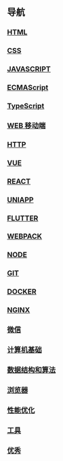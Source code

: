 ## 导航

### [HTML](/HTML/)

### [CSS](/CSS/)

### [JAVASCRIPT](/JAVASCRIPT/)

### [ECMAScript](/ECMAScript/)

### [TypeScript](/TypeScript/)

### [WEB 移动端](/WEB移动端/)

### [HTTP](/HTTP/)

### [VUE](/VUE/)

### [REACT](/REACT/)

### [UNIAPP](/UNIAPP/)

### [FLUTTER](/FLUTTER/)

### [WEBPACK](/WEBPACK/)

### [NODE](/NODE/)

### [GIT](/GIT/)

### [DOCKER](/DOCKER/)

### [NGINX](/NGINX/)

### [微信](/微信/)

### [计算机基础](/计算机基础/)

### [数据结构和算法](/数据结构和算法/)

### [浏览器](/浏览器/)

### [性能优化](/性能优化/)

### [工具](/工具/)

### [优秀](/优秀/)
